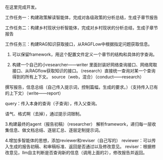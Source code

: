 在这里完成开发。

工作任务一：构建政策解读智能体，完成对各级政策的分析总结，生成子章节报告

工作任务二：构建乡村现状分析智能体，完成对乡村现状的分析总结，生成子章节报告

工作任务三：构建RAG知识获取接口，从RAGFLow中根据指定问题获取信息。


1. 可以保留framework，用这个配置文件定义一个章节的结构和具体的字查询。

2. 构建一个自己的小researcher——writer
里面封装好网络查询接口、网络爬取接口、从RAGflow获取知识的接口。（research）直接统一查询对某一个查询得到的所有上下文。
source（web，混合）（conduct——research）

撰写报告，信息总结（自己传入提示词，控制篇幅，生成的要求。）（支持传入已有的上下文）（write——report）

query：传入本身的查询（子查询），传入父查询。

语气、格式啊（去掉），通过提示词限制。

3.构建最终的agent（报告初稿）（researcher）
解析framework，递归每一层收集信息、做文档总结、逐层汇总、逐层定制提示词。

4.增加多智能体的思想，添加reviewer和reviser（自己写的）
reviewer：可以传入生成的报告初稿、和审稿标准、返回是否通过以及修改意见。
reviser：根据修改意见，llm自主判断是否查询新的信息（调用上面的2），修改报告并返回。





